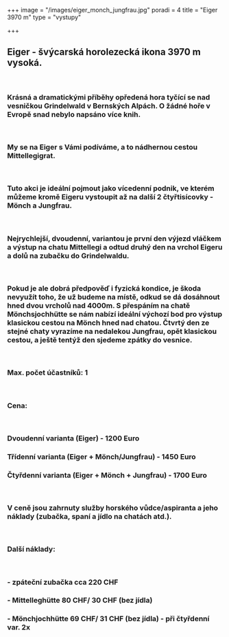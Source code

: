 +++
image = "/images/eiger_monch_jungfrau.jpg"
poradi = 4
title = "Eiger 3970 m"
type = "vystupy"

+++
## **Eiger** - švýcarská horolezecká ikona 3970 m vysoká.

&nbsp;

### Krásná a dramatickými příběhy opředená hora tyčící se nad vesničkou Grindelwald v Bernských Alpách. O žádné hoře v Evropě snad nebylo napsáno více knih.

&nbsp;

### My se na **Eiger** s Vámi podíváme, a to nádhernou cestou **Mittellegigrat**.

&nbsp;

### Tuto akci je ideální pojmout jako vícedenní podnik, ve kterém můžeme kromě Eigeru vystoupit až na další 2 čtyřtisícovky - **Mönch** a **Jungfrau**.

&nbsp;

### Nejrychlejší, dvoudenní, variantou je první den výjezd vláčkem a výstup na chatu Mittellegi a odtud druhý den na vrchol Eigeru a dolů na zubačku do Grindelwaldu.

&nbsp;

### Pokud je ale dobrá předpověď i fyzická kondice, je škoda nevyužít toho, že už budeme na místě, odkud se dá dosáhnout hned dvou vrcholů nad 4000m. S přespáním na chatě Mönchsjochhütte se nám nabízí ideální výchozí bod pro výstup klasickou cestou na Mönch hned nad chatou. Čtvrtý den ze stejné chaty vyrazíme na nedalekou Jungfrau, opět klasickou cestou, a ještě tentýž den sjedeme zpátky do vesnice.

 &nbsp;

### Max. počet účastníků: 1

 &nbsp;

### Cena:

&nbsp;

### Dvoudenní varianta (Eiger) - 1200 Euro

### Třídenní varianta (Eiger + Mönch/Jungfrau) - 1450 Euro

### Čtyřdenní varianta (Eiger + Mönch + Jungfrau) - 1700 Euro

&nbsp;

### V ceně jsou zahrnuty služby horského vůdce/aspiranta a jeho náklady (zubačka, spaní a jídlo na chatách atd.).

&nbsp;

### Další náklady:

&nbsp;

### - zpáteční zubačka cca 220 CHF

### - Mittelleghütte 80 CHF/ 30 CHF (bez jídla)

### - Mönchjochhütte 69 CHF/ 31 CHF (bez jídla) - při čtyřdenní var. 2x